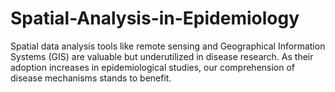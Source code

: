 # Spatial-Analysis-in-Epidemiology
Spatial data analysis tools like remote sensing and Geographical Information Systems (GIS) are valuable but underutilized in disease research. As their adoption increases in epidemiological studies, our comprehension of disease mechanisms stands to benefit. 
